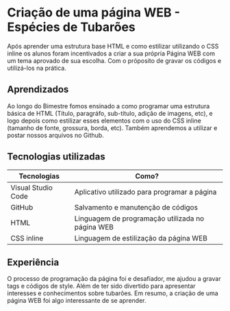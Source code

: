 # Criação de uma página WEB - Espécies de Tubarões

Após aprender uma estrutura base HTML e como estilizar utilizando o CSS inline os alunos foram incentivados a criar a sua própria Página WEB com um tema aprovado de sua escolha. Com o próposito de gravar os códigos e utilizá-los na prática.

## Aprendizados
Ao longo do Bimestre fomos ensinado a como programar uma estrutura básica de HTML (Título, paragráfo, sub-título, adição de imagens, etc), e logo depois como estilizar esses elementos com o uso do CSS inline (tamanho de fonte, grossura, borda, etc). Também aprendemos a utilizar e postar nossos arquivos no Github.

## Tecnologias utilizadas

| Tecnologias | Como? |
| ------ | ------ |
| Visual Studio Code | Aplicativo utilizado para programar a página |
| GitHub | Salvamento e manutenção de códigos |
| HTML | Linguagem de programação utilizada no página WEB |
| CSS inline | Linguagem de estilização da página WEB |

## Experiência
O processo de programação da página foi e desafiador, me ajudou a gravar tags e códigos de style. Além de ter sido divertido para apresentar interesses e conhecimentos sobre tubarões.
Em resumo, a criação de uma página WEB foi algo interessante de se aprender.